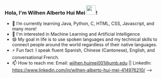 ### Hola, I'm Wilhen Alberto Hui Mei <img src="https://raw.githubusercontent.com/MartinHeinz/MartinHeinz/master/wave.gif" width = "30px">!

- 🌱 I’m currently learning Java, Python, C, HTML, CSS, Javascript, and many more! 
- 💬 I'm interested in Machine Learning and Artificial Intelligence
- 😄 My goal in life is to use spoken languages and my technical skills to connect people around the world regardless of their native languages.
- ⚡ Fun fact: I speak fluent Spanish, Chinese (Cantonese), English, and conversational French.
- 📫 How to reach me: Email: wilhen.huimei001@umb.edu || LinkedIn: https://www.linkedin.com/in/wilhen-alberto-hui-mei-414976210/
-->
